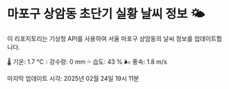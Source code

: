 
# 마포구 상암동 초단기 실황 날씨 정보 🌤️

이 리포지토리는 기상청 API를 사용하여 서울 마포구 상암동의 날씨 정보를 업데이트합니다. 

🌡️ 기온: 1.7 ℃
💧 강수량: 0 mm
💦 습도: 43 %
🌬️ 풍속: 1.8 m/s

마지막 업데이트 시각: 2025년 02월 24일 19시 11분    

